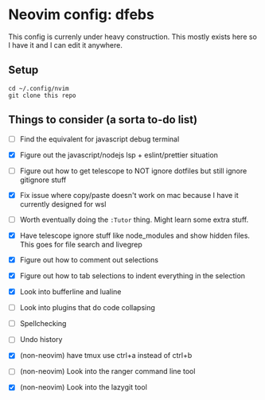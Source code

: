# Neovim config: dfebs
This config is currenly under heavy construction. This mostly exists here so I have it and I can edit it anywhere.

## Setup
```
cd ~/.config/nvim
git clone this repo
```

## Things to consider (a sorta to-do list)


- [ ] Find the equivalent for javascript debug terminal
- [x] Figure out the javascript/nodejs lsp + eslint/prettier situation
- [ ] Figure out how to get telescope to NOT ignore dotfiles but still ignore gitignore stuff
- [x] Fix issue where copy/paste doesn't work on mac because I have it currently designed for wsl
- [ ] Worth eventually doing the `:Tutor` thing. Might learn some extra stuff.
- [x] Have telescope ignore stuff like node_modules and show hidden files. This goes for file search and livegrep
- [x] Figure out how to comment out selections
- [x] Figure out how to tab selections to indent everything in the selection
- [x] Look into bufferline and lualine
- [ ] Look into plugins that do code collapsing
- [ ] Spellchecking
- [ ] Undo history
- [x] (non-neovim) have tmux use ctrl+a instead of ctrl+b
- [ ] (non-neovim) Look into the ranger command line tool
- [x] (non-neovim) Look into the lazygit tool

